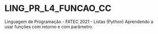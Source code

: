 # LING_PR_L4_FUNCAO_CC
Linguagem de Programação - FATEC 2021 - Listas (Python)
Aprendendo a usar funções com retorno e com parâmetro.
